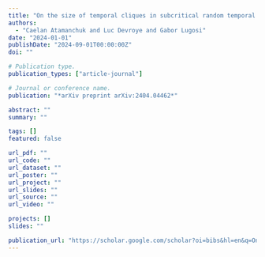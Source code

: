 ```yaml
---
title: "On the size of temporal cliques in subcritical random temporal graphs"
authors:
  - "Caelan Atamanchuk and Luc Devroye and Gabor Lugosi"
date: "2024-01-01"
publishDate: "2024-09-01T00:00:00Z"
doi: ""

# Publication type.
publication_types: ["article-journal"]

# Journal or conference name.
publication: "*arXiv preprint arXiv:2404.04462*"

abstract: ""
summary: ""

tags: []
featured: false

url_pdf: ""
url_code: ""
url_dataset: ""
url_poster: ""
url_project: ""
url_slides: ""
url_source: ""
url_video: ""

projects: []
slides: ""

publication_url: "https://scholar.google.com/scholar?oi=bibs&hl=en&q=On+the+size+of+temporal+cliques+in+subcritical+random+temporal+graphs"
---
```

